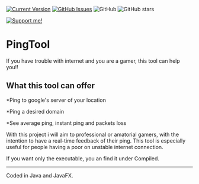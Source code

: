 [![Current Version](https://img.shields.io/badge/version-1.0.7-green.svg)](https://github.com/FCPercival/PingTool) 
[![GitHub Issues](https://img.shields.io/github/issues/FCPercival/PingTool.svg)](https://github.com/FCPercival/PingTool/issues)
![GitHub](https://img.shields.io/github/license/FCPercival/PingTool)
![GitHub stars](https://img.shields.io/github/stars/FCPercival/PingTool?style=social)



[![Support me!](https://www.buymeacoffee.com/assets/img/custom_images/yellow_img.png)](https://www.buymeacoffee.com/dvingerh)

# PingTool

If you have trouble with internet and you are a gamer, this tool can help you!!


## What this tool can offer

  *Ping to google's server of your location
  
  *Ping a desired domain
  
  *See average ping, instant ping and packets loss
  
  
  
  
 With this project i will aim to professional or amatorial gamers, 
 with the intention to have a real-time feedback of their ping. 
 This tool is especially useful for people having a poor on unstable internet connection. 
 
 If you want only the executable, you an find it under Compiled.
 
---
Coded in Java and JavaFX.
